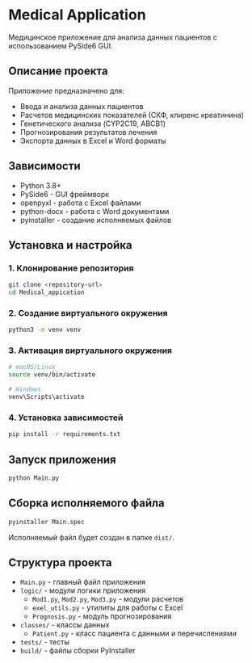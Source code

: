 # Medical Application

Медицинское приложение для анализа данных пациентов с использованием PySide6 GUI.

## Описание проекта

Приложение предназначено для:
- Ввода и анализа данных пациентов
- Расчетов медицинских показателей (СКФ, клиренс креатинина)
- Генетического анализа (CYP2C19, ABCB1)
- Прогнозирования результатов лечения
- Экспорта данных в Excel и Word форматы

## Зависимости

- Python 3.8+
- PySide6 - GUI фреймворк
- openpyxl - работа с Excel файлами
- python-docx - работа с Word документами
- pyinstaller - создание исполняемых файлов

## Установка и настройка

### 1. Клонирование репозитория
```bash
git clone <repository-url>
cd Medical_appication
```

### 2. Создание виртуального окружения
```bash
python3 -m venv venv
```

### 3. Активация виртуального окружения
```bash
# macOS/Linux
source venv/bin/activate

# Windows
venv\Scripts\activate
```

### 4. Установка зависимостей
```bash
pip install -r requirements.txt
```

## Запуск приложения

```bash
python Main.py
```

## Сборка исполняемого файла

```bash
pyinstaller Main.spec
```

Исполняемый файл будет создан в папке `dist/`.

## Структура проекта

- `Main.py` - главный файл приложения
- `logic/` - модули логики приложения
  - `Mod1.py`, `Mod2.py`, `Mod3.py` - модули расчетов
  - `exel_utils.py` - утилиты для работы с Excel
  - `Prognosis.py` - модуль прогнозирования
- `classes/` - классы данных
  - `Patient.py` - класс пациента с данными и перечислениями
- `tests/` - тесты
- `build/` - файлы сборки PyInstaller

